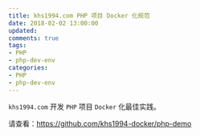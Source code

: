 ```yaml
---
title: khs1994.com PHP 项目 Docker 化规范
date: 2018-02-02 13:00:00
updated:
comments: true
tags:
- PHP
- php-dev-env
categories:
- PHP
- php-dev-env
---
```


`khs1994.com` 开发 `PHP` 项目 `Docker` 化最佳实践。

<!--more-->

请查看：https://github.com/khs1994-docker/php-demo

